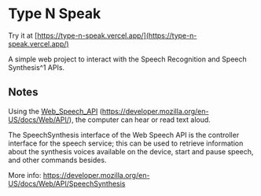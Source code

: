# Type N Speak

Try it at [https://type-n-speak.vercel.app/](https://type-n-speak.vercel.app/)


A simple web project to interact with the Speech Recognition and Speech Synthesis^1 APIs.

## Notes

Using the [Web_Speech_API](https://developer.mozilla.org/en-US/docs/Web/API/Web_Speech_API) (https://developer.mozilla.org/en-US/docs/Web/API/), the computer can hear or read text aloud.

The SpeechSynthesis interface of the Web Speech API is the controller interface for the speech service; this can be used to retrieve information about the synthesis voices available on the device, start and pause speech, and other commands besides.


More info:  https://developer.mozilla.org/en-US/docs/Web/API/SpeechSynthesis


